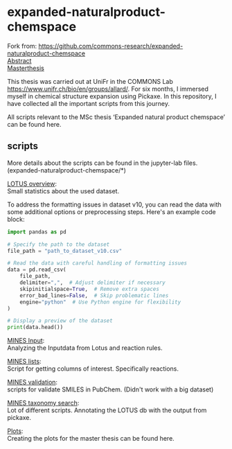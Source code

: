 # expanded-naturalproduct-chemspace
Fork from: <https://github.com/commons-research/expanded-naturalproduct-chemspace>  
[Abstract](/data/abstract.pdf)  
[Masterthesis](/data/expanded_np_chemspace.pdf)

This thesis was carried out at UniFr in the COMMONS Lab <https://www.unifr.ch/bio/en/groups/allard/>.
For six months, I immersed myself in chemical structure expansion using Pickaxe.
In this repository, I have collected all the important scripts from this journey.

All scripts relevant to the MSc thesis ‘Expanded natural product chemspace’ can be found here.  

## scripts
More details about the scripts can be found in the jupyter-lab files.  
(expanded-naturalproduct-chemspace/*)  


[LOTUS overview](/expanded_naturalproduct_chemspace/01_LOTUS_overview.ipynb):  
Small statistics about the used dataset.  

To address the formatting issues in dataset v10, you can read the data with some additional options or preprocessing steps. Here's an example code block:  
```python
import pandas as pd

# Specify the path to the dataset
file_path = "path_to_dataset_v10.csv"

# Read the data with careful handling of formatting issues
data = pd.read_csv(
    file_path,
    delimiter=",",  # Adjust delimiter if necessary
    skipinitialspace=True,  # Remove extra spaces
    error_bad_lines=False,  # Skip problematic lines
    engine="python"  # Use Python engine for flexibility
)

# Display a preview of the dataset
print(data.head())
```

[MINES Input](/expanded_naturalproduct_chemspace/02_MINES_input_files.ipynb):  
Analyzing the Inputdata from Lotus and reaction rules.

[MINES lists](/expanded_naturalproduct_chemspace/03_MINES_reactions.ipynb):  
Script for getting columns of interest. Specifically reactions.

[MINES validation](/expanded_naturalproduct_chemspace/04_MINES_validation.ipynb):  
scripts for validate SMILES in PubChem. (Didn't work with a big dataset)

[MINES taxonomy search](/expanded_naturalproduct_chemspace/05_LOTUS_MINES_taxonomy_search.ipynb):  
Lot of different scripts. Annotating the LOTUS db with the output from pickaxe.

[Plots](/expanded_naturalproduct_chemspace/06_general_plots_for_thesis.ipynb):  
Creating the plots for the master thesis can be found here.
